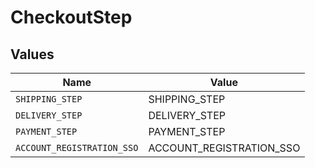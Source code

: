 # CheckoutStep


## Values

| Name                       | Value                      |
| -------------------------- | -------------------------- |
| `SHIPPING_STEP`            | SHIPPING_STEP              |
| `DELIVERY_STEP`            | DELIVERY_STEP              |
| `PAYMENT_STEP`             | PAYMENT_STEP               |
| `ACCOUNT_REGISTRATION_SSO` | ACCOUNT_REGISTRATION_SSO   |